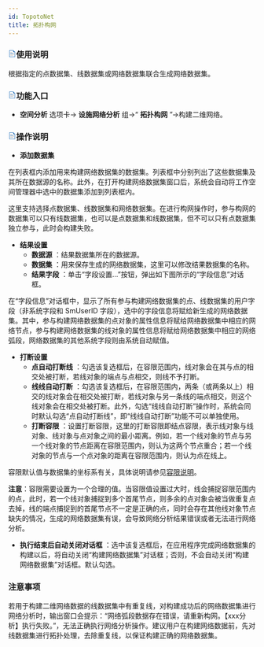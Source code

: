 ```yaml
---
id: TopotoNet
title: 拓扑构网
---
```

### ![](../img/read.gif)使用说明

根据指定的点数据集、线数据集或网络数据集联合生成网络数据集。

### ![](../img/read.gif)功能入口

* **空间分析** 选项卡-> **设施网络分析** 组->“ **拓扑构网** ”->构建二维网络。

### ![](../img/read.gif)操作说明

* **添加数据集**

在列表框内添加用来构建网络数据集的数据集。列表框中分别列出了这些数据集及其所在数据源的名称。此外，在打开构建网络数据集窗口后，系统会自动将工作空间管理器中选中的数据集添加到列表框内。

这里支持选择点数据集、线数据集和网络数据集。在进行构网操作时，参与构网的数据集可以只有线数据集，也可以是点数据集和线数据集，但不可以只有点数据集独立参与，此时会构建失败。

* **结果设置**
  * **数据源** ：结果数据集所在的数据源。
  * **数据集** ：用来保存生成的网络数据集，这里可以修改结果数据集的名称。
  * **结果字段** ：单击“字段设置...”按钮，弹出如下图所示的“字段信息”对话框。 

在“字段信息”对话框中，显示了所有参与构建网络数据集的点、线数据集的用户字段（非系统字段和 SmUserID
字段），选中的字段信息将赋给新生成的网络数据集。其中，参与构建网络数据集的点对象的属性信息将赋给网络数据集中相应的网络节点，参与构建网络数据集的线对象的属性信息将赋给网络数据集中相应的网络弧段，网络数据集的其他系统字段则由系统自动赋值。

* **打断设置**
  * **点自动打断线** ：勾选该复选框后，在容限范围内，线对象会在其与点的相交处被打断，若线对象的端点与点相交，则线不予打断。
  * **线线自动打断** ：勾选该复选框后，在容限范围内，两条（或两条以上）相交的线对象会在相交处被打断，若线对象与另一条线的端点相交，则这个线对象会在相交处被打断。此外，勾选“线线自动打断”操作时，系统会同时默认勾选“点自动打断线”，即“线线自动打断”功能不可以单独使用。
  * **打断容限** ：设置打断容限，这里的打断容限即结点容限，表示线对象与线对象、线对象与点对象之间的最小距离。例如，若一个线对象的节点与另一个线对象的节点距离在容限范围内，则认为这两个节点重合；若一个线对象的节点与一个点对象的距离在容限范围内，则认为点在线上。 

容限默认值与数据集的坐标系有关，具体说明请参见[容限说明](../DataProcessing/Tolerance)。

**注意**：容限需要设置为一个合理的值。当容限值设置过大时，线会捕捉容限范围内的点，此时，若一个线对象捕捉到多个首尾节点，则多余的点对象会被当做重复点去掉，线的端点捕捉到的首尾节点不一定是正确的点，同时会存在其他线对象节点缺失的情况，生成的网络数据集有误，会导致网络分析结果错误或者无法进行网络分析。

* **执行结束后自动关闭对话框** ：选中该复选框后，在应用程序完成网络数据集的构建以后，将自动关闭“构建网络数据集”对话框；否则，不会自动关闭“构建网络数据集”对话框。默认勾选。

### 注意事项

若用于构建二维网络数据的线数据集中有重复线，对构建成功后的网络数据集进行网络分析时，输出窗口会提示：“网络弧段数据存在错误，请重新构网。【xxx分析】执行失败。”，无法正确执行网络分析操作。建议用户在构建网络数据前，先对线数据集进行拓扑处理，去除重复线，以保证构建正确的网络数据集。